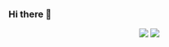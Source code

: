 ### Hi there 👋

<!-- 
![Anurag's GitHub stats](https://github-readme-stats.vercel.app/api?username=Thiago-Marquet&show_icons=true&theme=aura&layout=compact)
[![Top Langs](https://github-readme-stats.vercel.app/api/top-langs/?username=Thiago-Marquet&show_icons=true&theme=aura)](https://github.com/anuraghazra/github-readme-stats)
-->

<div align ="center">
  <img src = "https://github-readme-stats.vercel.app/api?username=Thiago-Marquet&show_icons=true&theme=aura&layout=compact"/>
  <img src = "https://github-readme-stats.vercel.app/api/top-langs/?username=Thiago-Marquet&show_icons=true&theme=aura" />
</div>  
